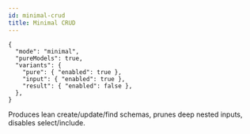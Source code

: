 ```yaml
---
id: minimal-crud
title: Minimal CRUD
---
```


```jsonc
{
  "mode": "minimal",
  "pureModels": true,
  "variants": {
    "pure": { "enabled": true },
    "input": { "enabled": true },
    "result": { "enabled": false },
  },
}
```

Produces lean create/update/find schemas, prunes deep nested inputs, disables select/include.
